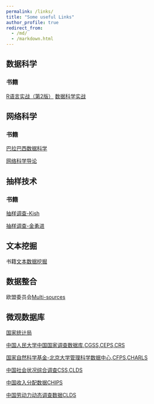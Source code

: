 ```yaml
---
permalink: /links/
title: "Some useful Links"
author_profile: true
redirect_from: 
  - /md/
  - /markdown.html
---
```

## 数据科学

### 书籍
[R语言实战（第2版）](https://book.douban.com/subject/26785199/)
[数据科学实战](https://book.douban.com/subject/26320485/)

## 网络科学

### 书籍
[巴拉巴西数据科学](https://book.douban.com/subject/34970365/)

[网络科学导论](https://book.douban.com/subject/10737444/)

## 抽样技术

### 书籍
[抽样调查-Kish](https://book.douban.com/subject/1551581/)

[抽样调查-金勇进](https://book.douban.com/subject/30379559/)



## 文本挖掘

书籍[文本数据挖掘](https://book.douban.com/subject/34441323/)


## 数据整合

欧盟委员会[Multi-sources](https://ec.europa.eu/eurostat/cros/search/custom-taxonomy/knowledge-repository-general-innovation-area/multisource-statistics)


## 微观数据库

[国家统计局](http://www.stats.gov.cn/tjsj/)

[中国人民大学中国国家调查数据库,CGSS,CEPS,CRS](http://www.cnsda.org/)

[国家自然科学基金-北京大学管理科学数据中心,CFPS,CHARLS](https://dcms.pku.edu.cn/sjgx/sjzy/index.htm)

[中国社会状况综合调查CSS,CLDS](http://css.cssn.cn/css_sy/)

[中国收入分配数据CHIPS](http://www.ciidbnu.org/chip/index.asp)

[中国劳动力动态调查数据CLDS](http://css.sysu.edu.cn/Data)
